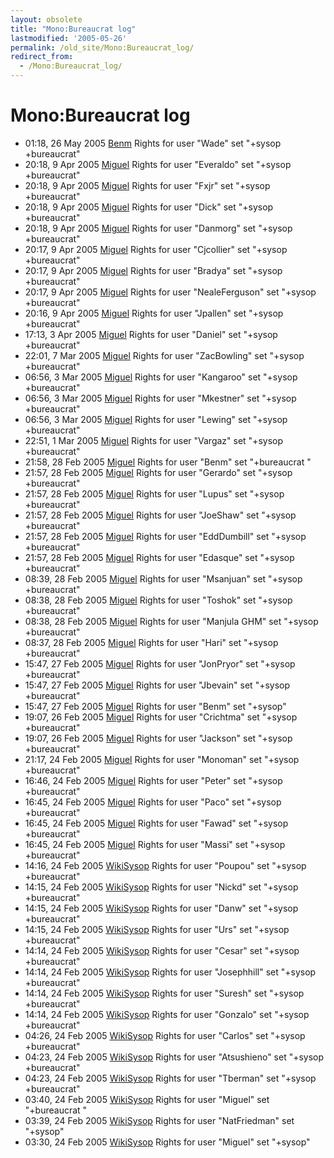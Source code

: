 ```yaml
---
layout: obsolete
title: "Mono:Bureaucrat log"
lastmodified: '2005-05-26'
permalink: /old_site/Mono:Bureaucrat_log/
redirect_from:
  - /Mono:Bureaucrat_log/
---
```


Mono:Bureaucrat log
===================

-   01:18, 26 May 2005 [Benm](/index.php?title=User:Benm&action=edit&redlink=1 "User:Benm (page does not exist)") Rights for user "Wade" set "+sysop +bureaucrat"
-   20:18, 9 Apr 2005 [Miguel]({{site.github.url}}/old_site/User:Miguel "User:Miguel") Rights for user "Everaldo" set "+sysop +bureaucrat"
-   20:18, 9 Apr 2005 [Miguel]({{site.github.url}}/old_site/User:Miguel "User:Miguel") Rights for user "Fxjr" set "+sysop +bureaucrat"
-   20:18, 9 Apr 2005 [Miguel]({{site.github.url}}/old_site/User:Miguel "User:Miguel") Rights for user "Dick" set "+sysop +bureaucrat"
-   20:18, 9 Apr 2005 [Miguel]({{site.github.url}}/old_site/User:Miguel "User:Miguel") Rights for user "Danmorg" set "+sysop +bureaucrat"
-   20:17, 9 Apr 2005 [Miguel]({{site.github.url}}/old_site/User:Miguel "User:Miguel") Rights for user "Cjcollier" set "+sysop +bureaucrat"
-   20:17, 9 Apr 2005 [Miguel]({{site.github.url}}/old_site/User:Miguel "User:Miguel") Rights for user "Bradya" set "+sysop +bureaucrat"
-   20:17, 9 Apr 2005 [Miguel]({{site.github.url}}/old_site/User:Miguel "User:Miguel") Rights for user "NealeFerguson" set "+sysop +bureaucrat"
-   20:16, 9 Apr 2005 [Miguel]({{site.github.url}}/old_site/User:Miguel "User:Miguel") Rights for user "Jpallen" set "+sysop +bureaucrat"
-   17:13, 3 Apr 2005 [Miguel]({{site.github.url}}/old_site/User:Miguel "User:Miguel") Rights for user "Daniel" set "+sysop +bureaucrat"
-   22:01, 7 Mar 2005 [Miguel]({{site.github.url}}/old_site/User:Miguel "User:Miguel") Rights for user "ZacBowling" set "+sysop +bureaucrat"
-   06:56, 3 Mar 2005 [Miguel]({{site.github.url}}/old_site/User:Miguel "User:Miguel") Rights for user "Kangaroo" set "+sysop +bureaucrat"
-   06:56, 3 Mar 2005 [Miguel]({{site.github.url}}/old_site/User:Miguel "User:Miguel") Rights for user "Mkestner" set "+sysop +bureaucrat"
-   06:56, 3 Mar 2005 [Miguel]({{site.github.url}}/old_site/User:Miguel "User:Miguel") Rights for user "Lewing" set "+sysop +bureaucrat"
-   22:51, 1 Mar 2005 [Miguel]({{site.github.url}}/old_site/User:Miguel "User:Miguel") Rights for user "Vargaz" set "+sysop +bureaucrat"
-   21:58, 28 Feb 2005 [Miguel]({{site.github.url}}/old_site/User:Miguel "User:Miguel") Rights for user "Benm" set "+bureaucrat "
-   21:57, 28 Feb 2005 [Miguel]({{site.github.url}}/old_site/User:Miguel "User:Miguel") Rights for user "Gerardo" set "+sysop +bureaucrat"
-   21:57, 28 Feb 2005 [Miguel]({{site.github.url}}/old_site/User:Miguel "User:Miguel") Rights for user "Lupus" set "+sysop +bureaucrat"
-   21:57, 28 Feb 2005 [Miguel]({{site.github.url}}/old_site/User:Miguel "User:Miguel") Rights for user "JoeShaw" set "+sysop +bureaucrat"
-   21:57, 28 Feb 2005 [Miguel]({{site.github.url}}/old_site/User:Miguel "User:Miguel") Rights for user "EddDumbill" set "+sysop +bureaucrat"
-   21:57, 28 Feb 2005 [Miguel]({{site.github.url}}/old_site/User:Miguel "User:Miguel") Rights for user "Edasque" set "+sysop +bureaucrat"
-   08:39, 28 Feb 2005 [Miguel]({{site.github.url}}/old_site/User:Miguel "User:Miguel") Rights for user "Msanjuan" set "+sysop +bureaucrat"
-   08:38, 28 Feb 2005 [Miguel]({{site.github.url}}/old_site/User:Miguel "User:Miguel") Rights for user "Toshok" set "+sysop +bureaucrat"
-   08:38, 28 Feb 2005 [Miguel]({{site.github.url}}/old_site/User:Miguel "User:Miguel") Rights for user "Manjula GHM" set "+sysop +bureaucrat"
-   08:37, 28 Feb 2005 [Miguel]({{site.github.url}}/old_site/User:Miguel "User:Miguel") Rights for user "Hari" set "+sysop +bureaucrat"
-   15:47, 27 Feb 2005 [Miguel]({{site.github.url}}/old_site/User:Miguel "User:Miguel") Rights for user "JonPryor" set "+sysop +bureaucrat"
-   15:47, 27 Feb 2005 [Miguel]({{site.github.url}}/old_site/User:Miguel "User:Miguel") Rights for user "Jbevain" set "+sysop +bureaucrat"
-   15:47, 27 Feb 2005 [Miguel]({{site.github.url}}/old_site/User:Miguel "User:Miguel") Rights for user "Benm" set "+sysop"
-   19:07, 26 Feb 2005 [Miguel]({{site.github.url}}/old_site/User:Miguel "User:Miguel") Rights for user "Crichtma" set "+sysop +bureaucrat"
-   19:07, 26 Feb 2005 [Miguel]({{site.github.url}}/old_site/User:Miguel "User:Miguel") Rights for user "Jackson" set "+sysop +bureaucrat"
-   21:17, 24 Feb 2005 [Miguel]({{site.github.url}}/old_site/User:Miguel "User:Miguel") Rights for user "Monoman" set "+sysop +bureaucrat"
-   16:46, 24 Feb 2005 [Miguel]({{site.github.url}}/old_site/User:Miguel "User:Miguel") Rights for user "Peter" set "+sysop +bureaucrat"
-   16:45, 24 Feb 2005 [Miguel]({{site.github.url}}/old_site/User:Miguel "User:Miguel") Rights for user "Paco" set "+sysop +bureaucrat"
-   16:45, 24 Feb 2005 [Miguel]({{site.github.url}}/old_site/User:Miguel "User:Miguel") Rights for user "Fawad" set "+sysop +bureaucrat"
-   16:45, 24 Feb 2005 [Miguel]({{site.github.url}}/old_site/User:Miguel "User:Miguel") Rights for user "Massi" set "+sysop +bureaucrat"
-   14:16, 24 Feb 2005 [WikiSysop](/index.php?title=User:WikiSysop&action=edit&redlink=1 "User:WikiSysop (page does not exist)") Rights for user "Poupou" set "+sysop +bureaucrat"
-   14:15, 24 Feb 2005 [WikiSysop](/index.php?title=User:WikiSysop&action=edit&redlink=1 "User:WikiSysop (page does not exist)") Rights for user "Nickd" set "+sysop +bureaucrat"
-   14:15, 24 Feb 2005 [WikiSysop](/index.php?title=User:WikiSysop&action=edit&redlink=1 "User:WikiSysop (page does not exist)") Rights for user "Danw" set "+sysop +bureaucrat"
-   14:15, 24 Feb 2005 [WikiSysop](/index.php?title=User:WikiSysop&action=edit&redlink=1 "User:WikiSysop (page does not exist)") Rights for user "Urs" set "+sysop +bureaucrat"
-   14:14, 24 Feb 2005 [WikiSysop](/index.php?title=User:WikiSysop&action=edit&redlink=1 "User:WikiSysop (page does not exist)") Rights for user "Cesar" set "+sysop +bureaucrat"
-   14:14, 24 Feb 2005 [WikiSysop](/index.php?title=User:WikiSysop&action=edit&redlink=1 "User:WikiSysop (page does not exist)") Rights for user "Josephhill" set "+sysop +bureaucrat"
-   14:14, 24 Feb 2005 [WikiSysop](/index.php?title=User:WikiSysop&action=edit&redlink=1 "User:WikiSysop (page does not exist)") Rights for user "Suresh" set "+sysop +bureaucrat"
-   14:14, 24 Feb 2005 [WikiSysop](/index.php?title=User:WikiSysop&action=edit&redlink=1 "User:WikiSysop (page does not exist)") Rights for user "Gonzalo" set "+sysop +bureaucrat"
-   04:26, 24 Feb 2005 [WikiSysop](/index.php?title=User:WikiSysop&action=edit&redlink=1 "User:WikiSysop (page does not exist)") Rights for user "Carlos" set "+sysop +bureaucrat"
-   04:23, 24 Feb 2005 [WikiSysop](/index.php?title=User:WikiSysop&action=edit&redlink=1 "User:WikiSysop (page does not exist)") Rights for user "Atsushieno" set "+sysop +bureaucrat"
-   04:23, 24 Feb 2005 [WikiSysop](/index.php?title=User:WikiSysop&action=edit&redlink=1 "User:WikiSysop (page does not exist)") Rights for user "Tberman" set "+sysop +bureaucrat"
-   03:40, 24 Feb 2005 [WikiSysop](/index.php?title=User:WikiSysop&action=edit&redlink=1 "User:WikiSysop (page does not exist)") Rights for user "Miguel" set "+bureaucrat "
-   03:39, 24 Feb 2005 [WikiSysop](/index.php?title=User:WikiSysop&action=edit&redlink=1 "User:WikiSysop (page does not exist)") Rights for user "NatFriedman" set "+sysop"
-   03:30, 24 Feb 2005 [WikiSysop](/index.php?title=User:WikiSysop&action=edit&redlink=1 "User:WikiSysop (page does not exist)") Rights for user "Miguel" set "+sysop"


